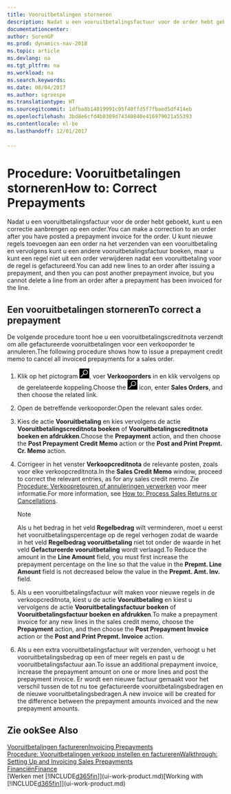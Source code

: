 ```yaml
---
title: Vooruitbetalingen storneren
description: Nadat u een vooruitbetalingsfactuur voor de order hebt geboekt, kunt u een correctie aanbrengen op een order. U kunt nieuwe regels toevoegen aan een order na het verzenden van een vooruitbetaling en vervolgens kunt u een andere vooruitbetalingsfactuur boeken, maar u kunt een regel niet uit een order verwijderen nadat een vooruitbetaling voor de regel is gefactureerd.
documentationcenter: 
author: SorenGP
ms.prod: dynamics-nav-2018
ms.topic: article
ms.devlang: na
ms.tgt_pltfrm: na
ms.workload: na
ms.search.keywords: 
ms.date: 08/04/2017
ms.author: sgroespe
ms.translationtype: HT
ms.sourcegitcommit: 1dfba8b14019991c95f40ffd5f7fbaed5df414eb
ms.openlocfilehash: 3bd8e6cfd4b0309d74340840e416979021a55393
ms.contentlocale: nl-be
ms.lasthandoff: 12/01/2017

---
```

# <a name="how-to-correct-prepayments"></a><span data-ttu-id="ea783-104">Procedure: Vooruitbetalingen storneren</span><span class="sxs-lookup"><span data-stu-id="ea783-104">How to: Correct Prepayments</span></span>
<span data-ttu-id="ea783-105">Nadat u een vooruitbetalingsfactuur voor de order hebt geboekt, kunt u een correctie aanbrengen op een order.</span><span class="sxs-lookup"><span data-stu-id="ea783-105">You can make a correction to an order after you have posted a prepayment invoice for the order.</span></span> <span data-ttu-id="ea783-106">U kunt nieuwe regels toevoegen aan een order na het verzenden van een vooruitbetaling en vervolgens kunt u een andere vooruitbetalingsfactuur boeken, maar u kunt een regel niet uit een order verwijderen nadat een vooruitbetaling voor de regel is gefactureerd.</span><span class="sxs-lookup"><span data-stu-id="ea783-106">You can add new lines to an order after issuing a prepayment, and then you can post another prepayment invoice, but you cannot delete a line from an order after a prepayment has been invoiced for the line.</span></span>  

## <a name="to-correct-a-prepayment"></a><span data-ttu-id="ea783-107">Een vooruitbetalingen storneren</span><span class="sxs-lookup"><span data-stu-id="ea783-107">To correct a prepayment</span></span>
<span data-ttu-id="ea783-108">De volgende procedure toont hoe u een vooruitbetalingscreditnota verzendt om alle gefactureerde vooruitbetalingen voor een verkooporder te annuleren.</span><span class="sxs-lookup"><span data-stu-id="ea783-108">The following procedure shows how to issue a prepayment credit memo to cancel all invoiced prepayments for a sales order.</span></span>  
1. <span data-ttu-id="ea783-109">Klik op het pictogram ![Zoeken naar pagina of rapport](media/ui-search/search_small.png "pictogram Zoeken naar pagina of rapport"), voer **Verkooporders** in en klik vervolgens op de gerelateerde koppeling.</span><span class="sxs-lookup"><span data-stu-id="ea783-109">Choose the ![Search for Page or Report](media/ui-search/search_small.png "Search for Page or Report icon") icon, enter **Sales Orders**, and then choose the related link.</span></span>  
2. <span data-ttu-id="ea783-110">Open de betreffende verkooporder.</span><span class="sxs-lookup"><span data-stu-id="ea783-110">Open the relevant sales order.</span></span>
3. <span data-ttu-id="ea783-111">Kies de actie **Vooruitbetaling** en kies vervolgens de actie **Vooruitbetalingscreditnota boeken** of **Vooruitbetalingscreditnota boeken en afdrukken**.</span><span class="sxs-lookup"><span data-stu-id="ea783-111">Choose the **Prepayment** action, and then choose the **Post Prepayment Credit Memo** action or the **Post and Print Prepmt. Cr. Memo** action.</span></span>  
4. <span data-ttu-id="ea783-112">Corrigeer in het venster **Verkoopcreditnota** de relevante posten, zoals voor elke verkoopcreditnota.</span><span class="sxs-lookup"><span data-stu-id="ea783-112">In the **Sales Credit Memo** window, proceed to correct the relevant entries, as for any sales credit memo.</span></span> <span data-ttu-id="ea783-113">Zie [Procedure: Verkoopretouren of annuleringen verwerken](sales-how-process-sales-returns-cancellations.md) voor meer informatie.</span><span class="sxs-lookup"><span data-stu-id="ea783-113">For more information, see [How to: Process Sales Returns or Cancellations](sales-how-process-sales-returns-cancellations.md).</span></span>     

    > [!NOTE]  
    > <span data-ttu-id="ea783-114">Als u het bedrag in het veld **Regelbedrag** wilt verminderen, moet u eerst het vooruitbetalingspercentage op de regel verhogen zodat de waarde in het veld **Regelbedrag vooruitbetaling** niet tot onder de waarde in het veld **Gefactureerde vooruitbetaling** wordt verlaagd.</span><span class="sxs-lookup"><span data-stu-id="ea783-114">To Reduce the amount in the **Line Amount** field, you must first increase the prepayment percentage on the line so that the value in the **Prepmt. Line Amount** field is not decreased below the value in the **Prepmt. Amt. Inv.** field.</span></span>

5. <span data-ttu-id="ea783-115">Als u een vooruitbetalingsfactuur wilt maken voor nieuwe regels in de verkoopcreditnota, kiest u de actie **Vooruitbetaling** en kiest u vervolgens de actie **Vooruitbetalingsfactuur boeken** of **Vooruitbetalingsfactuur boeken en afdrukken**.</span><span class="sxs-lookup"><span data-stu-id="ea783-115">To make a prepayment invoice for any new lines in the sales credit memo, choose the **Prepayment** action, and then choose the **Post Prepayment Invoice** action or the **Post and Print Prepmt. Invoice** action.</span></span>  
6. <span data-ttu-id="ea783-116">Als u een extra vooruitbetalingsfactuur wilt verzenden, verhoogt u het vooruitbetalingsbedrag op een of meer regels en past u de vooruitbetalingsfactuur aan.</span><span class="sxs-lookup"><span data-stu-id="ea783-116">To issue an additional prepayment invoice, increase the prepayment amount on one or more lines and post the prepayment invoice.</span></span> <span data-ttu-id="ea783-117">Er wordt een nieuwe factuur gemaakt voor het verschil tussen de tot nu toe gefactureerde vooruitbetalingsbedragen en de nieuwe vooruitbetalingsbedragen.</span><span class="sxs-lookup"><span data-stu-id="ea783-117">A new invoice will be created for the difference between the prepayment amounts invoiced and the new prepayment amounts.</span></span>  

## <a name="see-also"></a><span data-ttu-id="ea783-118">Zie ook</span><span class="sxs-lookup"><span data-stu-id="ea783-118">See Also</span></span>  
[<span data-ttu-id="ea783-119">Vooruitbetalingen factureren</span><span class="sxs-lookup"><span data-stu-id="ea783-119">Invoicing Prepayments</span></span>](finance-invoice-prepayments.md)  
[<span data-ttu-id="ea783-120">Procedure: Vooruitbetalingen verkoop instellen en factureren</span><span class="sxs-lookup"><span data-stu-id="ea783-120">Walkthrough: Setting Up and Invoicing Sales Prepayments</span></span>](walkthrough-setting-up-and-invoicing-sales-prepayments.md)  
[<span data-ttu-id="ea783-121">Financiën</span><span class="sxs-lookup"><span data-stu-id="ea783-121">Finance</span></span>](finance.md)  
<span data-ttu-id="ea783-122">[Werken met [!INCLUDE[d365fin](includes/d365fin_md.md)]](ui-work-product.md)</span><span class="sxs-lookup"><span data-stu-id="ea783-122">[Working with [!INCLUDE[d365fin](includes/d365fin_md.md)]](ui-work-product.md)</span></span>

